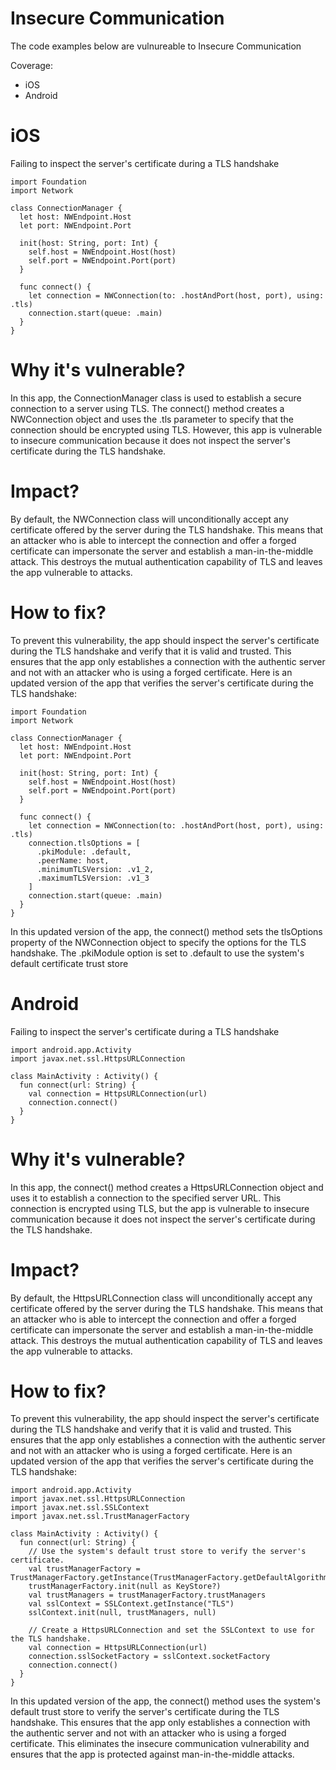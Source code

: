 # Insecure Communication

The code examples below are vulnureable to Insecure Communication

Coverage:

- iOS
- Android

# iOS

Failing to inspect the server's certificate during a TLS handshake

```
import Foundation
import Network

class ConnectionManager {
  let host: NWEndpoint.Host
  let port: NWEndpoint.Port

  init(host: String, port: Int) {
    self.host = NWEndpoint.Host(host)
    self.port = NWEndpoint.Port(port)
  }

  func connect() {
    let connection = NWConnection(to: .hostAndPort(host, port), using: .tls)
    connection.start(queue: .main)
  }
}
```

# Why it's vulnerable?
In this app, the ConnectionManager class is used to establish a secure connection to a server using TLS. The connect() method creates a NWConnection object and uses the .tls parameter to specify that the connection should be encrypted using TLS. However, this app is vulnerable to insecure communication because it does not inspect the server's certificate during the TLS handshake.

# Impact?
By default, the NWConnection class will unconditionally accept any certificate offered by the server during the TLS handshake. This means that an attacker who is able to intercept the connection and offer a forged certificate can impersonate the server and establish a man-in-the-middle attack. This destroys the mutual authentication capability of TLS and leaves the app vulnerable to attacks.

# How to fix?
To prevent this vulnerability, the app should inspect the server's certificate during the TLS handshake and verify that it is valid and trusted. This ensures that the app only establishes a connection with the authentic server and not with an attacker who is using a forged certificate. Here is an updated version of the app that verifies the server's certificate during the TLS handshake:

```
import Foundation
import Network

class ConnectionManager {
  let host: NWEndpoint.Host
  let port: NWEndpoint.Port

  init(host: String, port: Int) {
    self.host = NWEndpoint.Host(host)
    self.port = NWEndpoint.Port(port)
  }

  func connect() {
    let connection = NWConnection(to: .hostAndPort(host, port), using: .tls)
    connection.tlsOptions = [
      .pkiModule: .default,
      .peerName: host,
      .minimumTLSVersion: .v1_2,
      .maximumTLSVersion: .v1_3
    ]
    connection.start(queue: .main)
  }
}
```

In this updated version of the app, the connect() method sets the tlsOptions property of the NWConnection object to specify the options for the TLS handshake. The .pkiModule option is set to .default to use the system's default certificate trust store


# Android

Failing to inspect the server's certificate during a TLS handshake

```
import android.app.Activity
import javax.net.ssl.HttpsURLConnection

class MainActivity : Activity() {
  fun connect(url: String) {
    val connection = HttpsURLConnection(url)
    connection.connect()
  }
}
```

# Why it's vulnerable?
In this app, the connect() method creates a HttpsURLConnection object and uses it to establish a connection to the specified server URL. This connection is encrypted using TLS, but the app is vulnerable to insecure communication because it does not inspect the server's certificate during the TLS handshake.

# Impact?
By default, the HttpsURLConnection class will unconditionally accept any certificate offered by the server during the TLS handshake. This means that an attacker who is able to intercept the connection and offer a forged certificate can impersonate the server and establish a man-in-the-middle attack. This destroys the mutual authentication capability of TLS and leaves the app vulnerable to attacks.

# How to fix?
To prevent this vulnerability, the app should inspect the server's certificate during the TLS handshake and verify that it is valid and trusted. This ensures that the app only establishes a connection with the authentic server and not with an attacker who is using a forged certificate. Here is an updated version of the app that verifies the server's certificate during the TLS handshake:

```
import android.app.Activity
import javax.net.ssl.HttpsURLConnection
import javax.net.ssl.SSLContext
import javax.net.ssl.TrustManagerFactory

class MainActivity : Activity() {
  fun connect(url: String) {
    // Use the system's default trust store to verify the server's certificate.
    val trustManagerFactory = TrustManagerFactory.getInstance(TrustManagerFactory.getDefaultAlgorithm())
    trustManagerFactory.init(null as KeyStore?)
    val trustManagers = trustManagerFactory.trustManagers
    val sslContext = SSLContext.getInstance("TLS")
    sslContext.init(null, trustManagers, null)

    // Create a HttpsURLConnection and set the SSLContext to use for the TLS handshake.
    val connection = HttpsURLConnection(url)
    connection.sslSocketFactory = sslContext.socketFactory
    connection.connect()
  }
}
```

In this updated version of the app, the connect() method uses the system's default trust store to verify the server's certificate during the TLS handshake. This ensures that the app only establishes a connection with the authentic server and not with an attacker who is using a forged certificate. This eliminates the insecure communication vulnerability and ensures that the app is protected against man-in-the-middle attacks.
